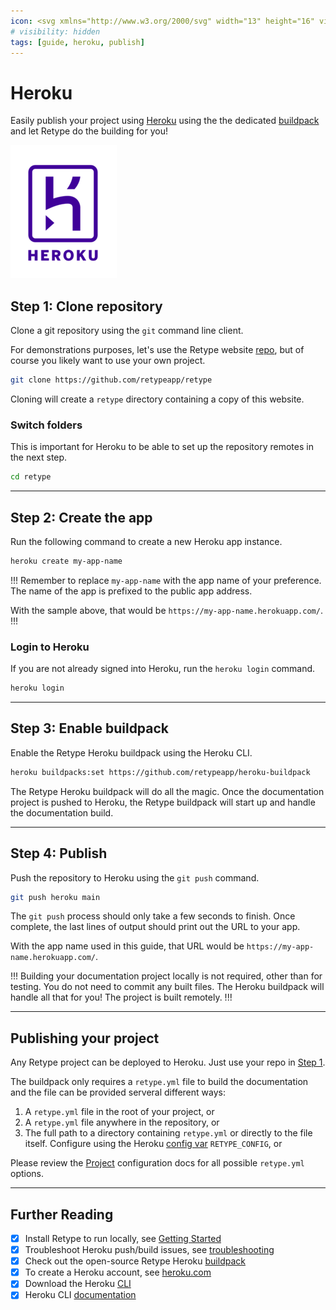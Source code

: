 ```yaml
---
icon: <svg xmlns="http://www.w3.org/2000/svg" width="13" height="16" viewBox="0 0 24 24"><path fill-rule="evenodd" d="m 19.44,0 c 1.1928,0 2.16,0.9672 2.16,2.16 v 0 19.68 c 0,1.1928 -0.9672,2.16 -2.16,2.16 v 0 H 2.16 C 0.9672,24 0,23.0328 0,21.84 v 0 V 2.16 C 0,0.9672 0.9672,0 2.16,0 v 0 z m 0,1.2 H 2.16 C 1.6308,1.2 1.2,1.6305 1.2,2.16 v 0 19.68 c 0,0.5292 0.4308,0.96 0.96,0.96 v 0 h 17.28 c 0.5295,0 0.96,-0.4308 0.96,-0.96 v 0 V 2.16 C 20.4,1.6305 19.9695,1.2 19.44,1.2 Z M 5.7,15.6 8.4000004,18 5.7,20.4 Z m 2.4000004,-12 v 6.8133 C 9.2982004,10.0233 10.9731,9.6 12.6,9.6 c 1.4835,0 2.3715,0.5832 2.8551,1.0725 0.989287,1.0005 1.043457,2.263571 1.044993,2.502279 L 16.500068,20.4 H 14.1 V 13.233 C 14.0883,12.6729 13.8186,12 12.6,12 10.269063,12 7.6671274,13.119853 7.4149964,13.230859 l -0.0197,0.0087 -1.6953004,0.768 V 3.599959 Z M 16.5,3.6 c -0.162,1.3632 -0.7146,2.67 -1.8,3.9 v 0 h -2.4 c 0.9432,-1.2375 1.5354,-2.5398 1.8,-3.9 v 0 z"/></svg>
# visibility: hidden
tags: [guide, heroku, publish]
---
```

# Heroku

Easily publish your project using [Heroku](https://heroku.com/) using the the dedicated [buildpack](https://github.com/retypeapp/heroku-buildpack/) and let Retype do the building for you!

![](heroku-logo.png)

## Step 1: Clone repository

Clone a git repository using the `git` command line client.

For demonstrations purposes, let's use the Retype website [repo](https://github.com/retypeapp/retype), but of course you likely want to use your own project.

```bash
git clone https://github.com/retypeapp/retype
```

Cloning will create a `retype` directory containing a copy of this website.

### Switch folders

This is important for Heroku to be able to set up the repository remotes in the next step.

```bash
cd retype
```

---

## Step 2: Create the app

Run the following command to create a new Heroku app instance.

```bash
heroku create my-app-name
```

!!!
Remember to replace `my-app-name` with the app name of your preference. The name of the app is prefixed to the public app address.

With the sample above, that would be `https://my-app-name.herokuapp.com/`.
!!!

### Login to Heroku

If you are not already signed into Heroku, run the `heroku login` command.

```bash
heroku login
```

---

## Step 3: Enable buildpack

<!-- TODO
Assign the element address.
Should be retypeapp/heroku-buildpack, or whatever is published to Heroku Elements
-->

Enable the Retype Heroku buildpack using the Heroku CLI.

```bash
heroku buildpacks:set https://github.com/retypeapp/heroku-buildpack
```

The Retype Heroku buildpack will do all the magic. Once the documentation project is pushed to Heroku, the Retype buildpack will start up and handle the documentation build.

---

## Step 4: Publish

Push the repository to Heroku using the `git push` command.

```bash
git push heroku main
```

The `git push` process should only take a few seconds to finish. Once complete, the last lines of output should print out the URL to your app.

With the app name used in this guide, that URL would be `https://my-app-name.herokuapp.com/`.

!!!
Building your documentation project locally is not required, other than for testing. You do not need to commit any built files. The Heroku buildpack will handle all that for you! The project is built remotely.
!!!

---

## Publishing your project

Any Retype project can be deployed to Heroku. Just use your repo in [Step 1](#step-1-clone-repository).

The buildpack only requires a `retype.yml` file to build the documentation and the file can be provided serveral different ways:

1. A `retype.yml` file in the root of your project, or
2. A `retype.yml` file anywhere in the repository, or
3. The full path to a directory containing `retype.yml` or directly to the file itself. Configure using the Heroku [config var](https://devcenter.heroku.com/articles/config-vars) `RETYPE_CONFIG`, or

Please review the [Project](/configuration/project.md) configuration docs for all possible `retype.yml` options.

---

## Further Reading

- [x] Install Retype to run locally, see [Getting Started](/guides/getting-started.md)
- [x] Troubleshoot Heroku push/build issues, see [troubleshooting](https://github.com/retypeapp/heroku-buildpack/#troubleshooting)
- [x] Check out the open-source Retype Heroku [buildpack](https://github.com/retypeapp/heroku-buildpack/)
- [x] To create a Heroku account, see [heroku.com](https://heroku.com)
- [x] Download the Heroku [CLI](https://devcenter.heroku.com/articles/heroku-cli)
- [x] Heroku CLI [documentation](https://devcenter.heroku.com/categories/command-line)